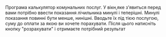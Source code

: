 Програма калькулятор комунальних послуг.
 У вікн,яке  з'явиться перед вами потрібно ввести показання лічильника минулі і теперішні. Минулі показання повинні бути менше,  нинішні. Вводьте їх під тією послугою, суму до оплати за якою ви хочете порахувати. Після цього натисніть кнопку "розрахувати" і отримаєте потрібний результат
